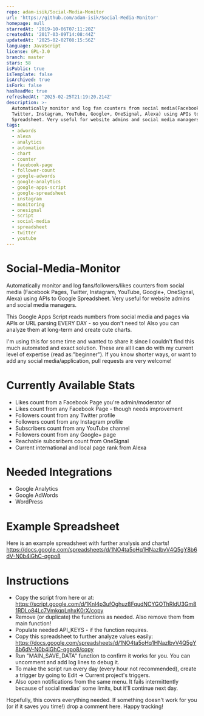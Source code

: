 ```yaml
---
repo: adam-isik/Social-Media-Monitor
url: 'https://github.com/adam-isik/Social-Media-Monitor'
homepage: null
starredAt: '2019-10-06T07:11:20Z'
createdAt: '2017-03-09T14:08:44Z'
updatedAt: '2025-02-02T08:15:56Z'
language: JavaScript
license: GPL-3.0
branch: master
stars: 58
isPublic: true
isTemplate: false
isArchived: true
isFork: false
hasReadMe: true
refreshedAt: '2025-02-25T21:19:20.214Z'
description: >-
  Automatically monitor and log fan counters from social media(Facebook Pages,
  Twitter, Instagram, YouTube, Google+, OneSignal, Alexa) using APIs to Google
  Spreadsheet. Very useful for website admins and social media managers.
tags:
  - adwords
  - alexa
  - analytics
  - automation
  - chart
  - counter
  - facebook-page
  - follower-count
  - google-adwords
  - google-analytics
  - google-apps-script
  - google-spreadsheet
  - instagram
  - monitoring
  - onesignal
  - script
  - social-media
  - spreadsheet
  - twitter
  - youtube
---
```


# Social-Media-Monitor
Automatically monitor and log fans/followers/likes counters from social media (Facebook Pages, Twitter, Instagram, YouTube, Google+, OneSignal, Alexa) using APIs to Google Spreadsheet. Very useful for website admins and social media managers.

This Google Apps Script reads numbers from social media and pages via APIs or URL parsing EVERY DAY - so you don't need to! Also you can analyze them at long-term and create cute charts.

I'm using this for some time and wanted to share it since I couldn't find this much automated and exact solution. These are all I can do with my current level of expertise (read as:"beginner").
If you know shorter ways, or want to add any social media/application, pull requests are very welcome!

# Currently Available Stats
- Likes count from a Facebook Page you're admin/moderator of
- Likes count from any Facebook Page - though needs improvement
- Followers count from any Twitter profile
- Followers count from any Instagram profile
- Subscribers count from any YouTube channel
- Followers count from any Google+ page
- Reachable subcsribers count from OneSignal
- Current international and local page rank from Alexa

# Needed Integrations
- Google Analytics
- Google AdWords
- WordPress

# Example Spreadsheet
Here is an example spreadsheet with further analysis and charts!
https://docs.google.com/spreadsheets/d/1NO4ta5oHq1HNazlbvV4Q5gY8b6dV-N0b4iGhC-qgpo8

# Instructions
- Copy the script from here or at: https://script.google.com/d/1Knl4p3ufOghuz8FqudNCYGOThRldU3Gm81RDLo84Lc7VmkqpLnhxK0rX/copy
- Remove (or duplicate) the functions as needed. Also remove them from main function!
- Populate needed API_KEYS - if the function requires.
- Copy this spreadsheet to further analyze values easily: https://docs.google.com/spreadsheets/d/1NO4ta5oHq1HNazlbvV4Q5gY8b6dV-N0b4iGhC-qgpo8/copy
- Run "MAIN_SAVE_DATA" function to confirm it works for you. You can uncomment and add log lines to debug it.
- To make the script run every day (every hour not recommended), create a trigger by going to Edit -> Current project's triggers.
- Also open notifications from the same menu. It fails intermittently because of social medias' some limits, but it'll continue next day.

Hopefully, this covers everything needed. If something doesn't work for you (or if it saves you time!) drop a comment here.
Happy tracking!
